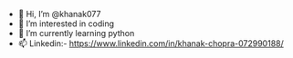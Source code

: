 - 👋 Hi, I’m @khanak077
- 👀 I’m interested in coding
- 🌱 I’m currently learning python
- 📫 Linkedin:- https://www.linkedin.com/in/khanak-chopra-072990188/

<!---
khanak077/khanak077 is a ✨ special ✨ repository because its `README.md` (this file) appears on your GitHub profile.
You can click the Preview link to take a look at your changes.
--->
